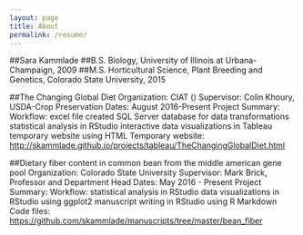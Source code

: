```yaml
---
layout: page
title: About
permalink: /resume/
---
```


##Sara Kammlade
##B.S. Biology, University of Illinois at Urbana-Champaign, 2009
##M.S. Horticultural Science, Plant Breeding and Genetics, Colorado State University, 2015

##The Changing Global Diet
Organization: CIAT ()
Supervisor: Colin Khoury, USDA-Crop Preservation
Dates: August 2016-Present
Project Summary:
Workflow: 
excel file
created SQL Server database for data transformations
statistical analysis in RStudio
interactive data visualizations in Tableau
temporary website using HTML
Temporary website: http://skammlade.github.io/projects/tableau/TheChangingGlobalDiet.html



##Dietary fiber content in common bean from the middle american gene pool
Organization: Colorado State University
Supervisor: Mark Brick, Professor and Department Head
Dates: May 2016 - Present
Project Summary: 
Workflow: 
statistical analysis in RStudio
data visualizations in RStudio using ggplot2
manuscript writing in RStudio using R Markdown
Code files: https://github.com/skammlade/manuscripts/tree/master/bean_fiber
